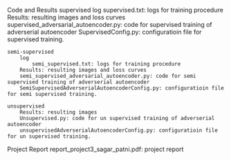 Code and Results
	supervised
		log 
			supervised.txt: logs for training procedure
		Results: resulting images and loss curves
		supervised_adversarial_autoencoder.py: code for supervised training of adverserial autoencoder
		SupervisedConfig.py: configuratioin file for supervised training.
		
		
	semi-supervised
		log
			semi_supervised.txt: logs for training procedure
		Results: resulting images and loss curves
		semi_supervised_adversarial_autoencoder.py: code for semi supervised training of adverserial autoencoder
		SemiSupervisedAdverserialAutoencoderConfig.py: configuratioin file for semi supervised training.
		
	unsupervised
		Results: resulting images
		Unsupervised.py: code for un supervised training of adverserial autoencoder
		unsupervisedAdverserialAutoencoderConfig.py: configuratioin file for un supervised training.
		
Project Report
	report_project3_sagar_patni.pdf: project report